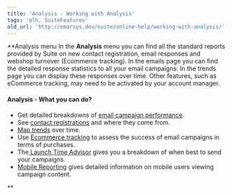 ```yaml
---
title: 'Analysis - Working with Analysis'
tags: 'olh, SuiteFeatures'
old_url: 'http://emarsys.dev/suite/online-help/working-with-analysis/'
---
```


**Analysis menu In the **Analysis** menu you can find all the standard reports provided by Suite on new contact registration, email responses and webshop turnover (Ecommerce tracking). In the emails page you can find the detailed response statistics to all your email campaigns: In the trends page you can display these responses over time. Other features, such as eCommerce tracking, may need to be activated by your account manager.

#### Analysis - What you can do?

- Get detailed breakdowns of [email campaign performance](/olh/analysis-emails-overview.md "Analysis â&#128;&#147; Emails â&#128;&#147; Overview").
- See [contact registrations](/olh/analysis-registrations-overview.md "Analysis â&#128;&#147; Registrations Overview") and where they come from.
- [Map trends](/olh/analysis-trends.md "Analysis â&#128;&#147; Trends â&#128;&#147; General") over time.
- Use [Ecommerce tracking](/Suite/ecommerce-tracking.md "Ecommerce Tracking") to assess the success of email campaigns in terms of purchases.
- The[ Launch Time Advisor](/olh/analysis-launch-time-advisor.md "Analysis â&#128;&#147; Launch Time Advisor") gives you a breakdown of when best to send your campaigns.
- [Mobile Reporting](/olh/analysis-mobile-reporting.md "Analysis â&#128;&#147; Mobile Reporting") gives detailed information on mobile users viewing campaign content.

**